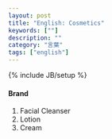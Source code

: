 ```yaml
---
layout: post
title: "English: Cosmetics"
keywords: [""]
description: ""
category: "言葉"
tags: ["english"]
---
```

{% include JB/setup %}

#### Brand
1. Facial Cleanser
2. Lotion
3. Cream

